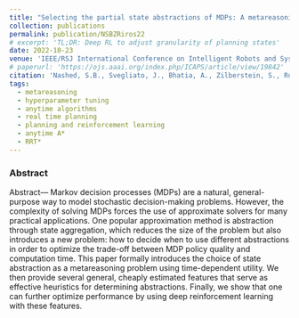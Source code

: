 ```yaml
---
title: "Selecting the partial state abstractions of MDPs: A metareasoning approach with deep reinforcement learning"
collection: publications
permalink: publication/NSBZRiros22
# excerpt: 'TL;DR: Deep RL to adjust granularity of planning states'
date: 2022-10-23
venue: 'IEEE/RSJ International Conference on Intelligent Robots and Systems (IROS)'
# paperurl: 'https://ojs.aaai.org/index.php/ICAPS/article/view/19842'
citation: 'Nashed, S.B., Svegliato, J., Bhatia, A., Zilberstein, S., Russell S. (2022). Selecting the partial state abstractions of MDPs: A metareasoning approach with deep reinforcement learning. In <i>Proceedings of the IEEE/RSJ International Conference on Intelligent Robots and Systems</i>.'
tags:
  - metareasoning
  - hyperparameter tuning
  - anytime algorithms
  - real time planning
  - planning and reinforcement learning
  - anytime A*
  - RRT*
---
```


<!-- Everything written here will come on the paper's own webpage. All the above data except the excerpt will also appear automatically. -->

<!-- TL;DR: -->

### Abstract
Abstract— Markov decision processes (MDPs) are a natural, general-purpose way to model stochastic decision-making problems. However, the complexity of solving MDPs forces the use of approximate solvers for many practical applications. One popular approximation method is abstraction through state aggregation, which reduces the size of the problem but also introduces a new problem: how to decide when to use different abstractions in order to optimize the trade-off between MDP policy quality and computation time. This paper formally introduces the choice of state abstraction as a metareasoning problem using time-dependent utility. We then provide several general, cheaply estimated features that serve as effective heuristics for determining abstractions. Finally, we show that one can further optimize performance by using deep reinforcement learning with these features.


<!-- Should be a pdf link: -->

